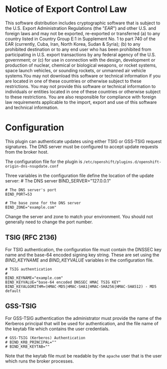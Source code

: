 # Notice of Export Control Law

This software distribution includes cryptographic software that is subject to the U.S. Export Administration Regulations (the "*EAR*") and other U.S. and foreign laws and may not be exported, re-exported or transferred (a) to any country listed in Country Group E:1 in Supplement No. 1 to part 740 of the EAR (currently, Cuba, Iran, North Korea, Sudan & Syria); (b) to any prohibited destination or to any end user who has been prohibited from participating in U.S. export transactions by any federal agency of the U.S. government; or (c) for use in connection with the design, development or production of nuclear, chemical or biological weapons, or rocket systems, space launch vehicles, or sounding rockets, or unmanned air vehicle systems.You may not download this software or technical information if you are located in one of these countries or otherwise subject to these restrictions. You may not provide this software or technical information to individuals or entities located in one of these countries or otherwise subject to these restrictions. You are also responsible for compliance with foreign law requirements applicable to the import, export and use of this software and technical information.

# Configuration

This plugin can authenticate updates using either TSIG or GSS-TSIG request signatures. The DNS server must be configured to accept update requests from the broker host.

The configuration file for the plugin is ```/etc/openshift/plugins.d/openshift-origin-dns-nsupdate.conf```

Three variables in the configuration file define the location of the update server:
    # The DNS server
    BIND_SERVER="127.0.0.1"
    
    # The DNS server's port
    BIND_PORT=53

    # The base zone for the DNS server
    BIND_ZONE="example.com"

Change the server and zone to match your environment.  You should not generally need to change the port number.

## TSIG (RFC 2136)

For TSIG authentication, the configuration file must contain the DNSSEC key name and the base-64 encoded signing key string.  These are set using the *BIND_KEYNAME* and *BIND_KEYVALUE* variables in the configuration file.

    # TSIG authentication
    #
    BIND_KEYNAME="example.com"
    BIND_KEYVALUE="base-64 encoded DNSSEC HMAC TSIG KEY"
    BIND_KEYALGORITHM=(HMAC-MD5|HMAC-SHA1|HMAC-SHA256|HMAC-SHA512) - MD5 default

## GSS-TSIG

For GSS-TSIG authentication the administrator must provide the name of the Kerberos principal that will be used for authentication, and the file name of the keytab file which contains the user credentials.

    # GSS-TSIG (Kerberos) Authentication
    # BIND_KRB_PRINCIPAL="" 
    # BIND_KRB_KEYTAB=""
    
Note that the keytab file must be readable by the ```apache``` user that is the user which runs the broker processes.


 



